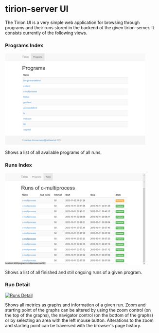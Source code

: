 # tirion-server UI

The Tirion UI is a very simple web application for browsing through programs and their runs stored in the backend of the given tirion-server. It consists currently of the following views.

### Programs Index

[![Programs Index](/doc/UI-programs.thumb.png "Programs Index")](/doc/UI-programs.png)

Shows a list of all available programs of all runs.

### Runs Index

[![Runs Index](/doc/UI-runs.thumb.png "Runs Index")](/doc/UI-runs.png)

Shows a list of all finished and still ongoing runs of a given program.

### Run Detail

[![Runs Detail](/doc/UI-UI-run-detail.thumb.png "Runs Detail")](/doc/UI-UI-run-detail.png)

Shows all metrics as graphs and information of a given run. Zoom and starting point of the graphs can be altered by using the zoom control (on the top of the graphs), the navigator control (on the bottom of the graphs) or by selecting an area with the left mouse button. Alterations to the zoom and starting point can be traversed with the browser's page history.
